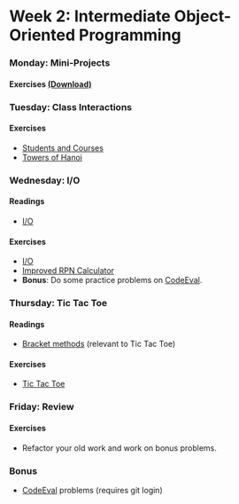 # Week 2: Intermediate Object-Oriented Programming

### Monday: Mini-Projects

#### Exercises [(Download)][w2d1-exercises]

[w2d1-exercises]: ./w2d1/w2d1.zip?raw=true

### Tuesday: Class Interactions

#### Exercises
- [Students and Courses][students-courses]
- [Towers of Hanoi][towers-of-hanoi]

[students-courses]: ./w2d2/students-courses.zip?raw=true
[towers-of-hanoi]: ./w2d2/exercises/towers-of-hanoi.md

### Wednesday: I/O

#### Readings
- [I/O][io-reading]

[io-reading]: ./w2d3/readings/io.md

#### Exercises
- [I/O][io-exercises]
- [Improved RPN Calculator][improved-rpn-calculator]
- **Bonus**: Do some practice problems on [CodeEval][code-eval].

[io-exercises]: ./w2d3/exercises/io.md
[improved-rpn-calculator]: ./w2d3/exercises/improved-rpn-calculator.md

### Thursday: Tic Tac Toe

#### Readings
- [Bracket methods][bracket-methods] (relevant to Tic Tac Toe)

[bracket-methods]: ./w2d4/readings/bracket-methods.md

#### Exercises
- [Tic Tac Toe][tic-tac-toe]

[tic-tac-toe]: ./w2d4/exercises/tic-tac-toe.md

### Friday: Review

#### Exercises
- Refactor your old work and work on bonus problems.

### Bonus
- [CodeEval][code-eval] problems (requires git login)

[code-eval]: http://www.codeeval.com/
[test-first-ruby]: https://github.com/appacademy/test-first-ruby
